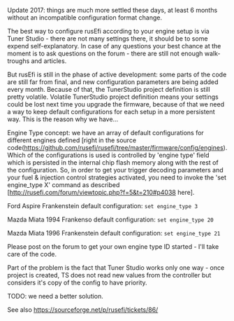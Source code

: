 Update 2017: things are much more settled these days, at least 6 months without an incompatible configuration format change.

The best way to configure rusEfi according to your engine setup is via Tuner Studio - there are not many settings there, it should be to some expend self-explanatory. In case of any questions your best chance at the moment is to ask questions on the forum - there are still not enough walk-troughs and articles. 

But rusEfi is still in the phase of active development: some parts of the code are still far from final, and new configuration parameters are being added every month. Because of that, the TunerStudio project definition is still pretty volatile. Volatile TunerStudio project definition means your settings could be lost next time you upgrade the firmware, because of that we need a way to keep default configurations for each setup in a more persistent way. This is the reason why we have...


Engine Type concept: we have an array of default configurations for different engines defined [right in the source code\(https://github.com/rusefi/rusefi/tree/master/firmware/config/engines). Which of the configurations is used is controlled by 'engine type' field which is persisted in the internal chip flash memory along with the rest of the configuration. So, in order to get your trigger decoding parameters and your fuel & injection control strategies activated, you need to invoke the 'set engine_type X' command as described [http://rusefi.com/forum/viewtopic.php?f=5&t=210#p4038 here].

Ford Aspire Frankenstein default configuration: `set engine_type 3`

Mazda Miata 1994 Frankenso default configuration: `set engine_type 20`

Mazda Miata 1996 Frankenstein default configuration: `set engine_type 21`

Please post on the forum to get your own engine type ID started - I'll take care of the code.


Part of the problem is the fact that Tuner Studio works only one way - once project is created, TS does not read new values from the controller but considers it's copy of the config to have priority.

TODO: we need a better solution.

See also https://sourceforge.net/p/rusefi/tickets/86/
